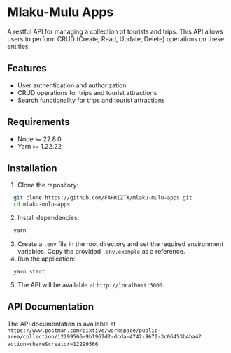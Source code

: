 # Mlaku-Mulu Apps
A restful API for managing a collection of tourists and trips.
This API allows users to perform CRUD (Create, Read, Update, Delete) operations on these entities.

## Features
- User authentication and authorization
- CRUD operations for trips and tourist attractions
- Search functionality for trips and tourist attractions

## Requirements
- Node `>=` 22.8.0
- Yarn `>=` 1.22.22

## Installation
1. Clone the repository:
  
  ```bash
    git clone https://github.com/FAHRIZTX/mlaku-mulu-apps.git
    cd mlaku-mulu-apps
  ```

2. Install dependencies:
  
  ```bash
    yarn
  ```

3. Create a `.env` file in the root directory and set the required environment variables. Copy the provided `.env.example` as a reference.
4. Run the application:
  
  ```bash
    yarn start
  ```


5. The API will be available at `http://localhost:3000`.



## API Documentation

The API documentation is available at `https://www.postman.com/pixtive/workspace/public-area/collection/12299566-9b1967d2-dcda-4742-9672-3c06453b4ba4?action=share&creator=12299566`.